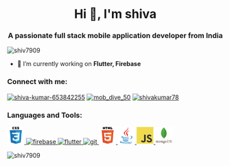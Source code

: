 

<h1 align="center">Hi 👋, I'm shiva</h1>
<h3 align="center">A passionate full stack mobile application developer from India</h3>

<p align="left"> <img src="https://komarev.com/ghpvc/?username=shiv7909&label=Profile%20views&color=0e75b6&style=flat" alt="shiv7909" /> </p>

- 🔭 I’m currently working on **Flutter, Firebase**

  
<h3 align="left">Connect with me:</h3>
<p align="left">
<a href="https://linkedin.com/in/shiva-kumar-653842255" target="blank"><img align="center" src="https://raw.githubusercontent.com/rahuldkjain/github-profile-readme-generator/master/src/images/icons/Social/linked-in-alt.svg" alt="shiva-kumar-653842255" height="30" width="40" /></a>
<a href="https://www.codechef.com/users/mob_dive_50" target="blank"><img align="center" src="https://cdn.jsdelivr.net/npm/simple-icons@3.1.0/icons/codechef.svg" alt="mob_dive_50" height="30" width="40" /></a>
<a href="https://www.leetcode.com/shivakumar78" target="blank"><img align="center" src="https://raw.githubusercontent.com/rahuldkjain/github-profile-readme-generator/master/src/images/icons/Social/leet-code.svg" alt="shivakumar78" height="30" width="40" /></a>
</p>


<h3 align="left">Languages and Tools:</h3>
<p align="left"> <a href="https://www.w3schools.com/css/" target="_blank" rel="noreferrer"> <img src="https://raw.githubusercontent.com/devicons/devicon/master/icons/css3/css3-original-wordmark.svg" alt="css3" width="40" height="40"/> </a> <a href="https://firebase.google.com/" target="_blank" rel="noreferrer"> <img src="https://www.vectorlogo.zone/logos/firebase/firebase-icon.svg" alt="firebase" width="40" height="40"/> </a> <a href="https://flutter.dev" target="_blank" rel="noreferrer"> <img src="https://www.vectorlogo.zone/logos/flutterio/flutterio-icon.svg" alt="flutter" width="40" height="40"/> </a> <a href="https://git-scm.com/" target="_blank" rel="noreferrer"> <img src="https://www.vectorlogo.zone/logos/git-scm/git-scm-icon.svg" alt="git" width="40" height="40"/> </a> <a href="https://www.w3.org/html/" target="_blank" rel="noreferrer"> <img src="https://raw.githubusercontent.com/devicons/devicon/master/icons/html5/html5-original-wordmark.svg" alt="html5" width="40" height="40"/> </a> <a href="https://www.java.com" target="_blank" rel="noreferrer"> <img src="https://raw.githubusercontent.com/devicons/devicon/master/icons/java/java-original.svg" alt="java" width="40" height="40"/> </a> <a href="https://developer.mozilla.org/en-US/docs/Web/JavaScript" target="_blank" rel="noreferrer"> <img src="https://raw.githubusercontent.com/devicons/devicon/master/icons/javascript/javascript-original.svg" alt="javascript" width="40" height="40"/> </a> <a href="https://www.mongodb.com/" target="_blank" rel="noreferrer"> <img src="https://raw.githubusercontent.com/devicons/devicon/master/icons/mongodb/mongodb-original-wordmark.svg" alt="mongodb" width="40" height="40"/> </a> </p>
 







<p><img align="center" src="https://github-readme-stats.vercel.app/api/top-langs?username=shiv7909&show_icons=true&locale=en&layout=compact" alt="shiv7909" /></p>
